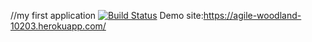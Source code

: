 //my first application
[![Build Status](https://travis-ci.org/dilandogann/myDemoApp.svg?branch=master)](https://travis-ci.org/dilandogann/myDemoApp)
Demo site:https://agile-woodland-10203.herokuapp.com/
